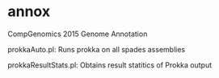 # annox
CompGenomics 2015 Genome Annotation

prokkaAuto.pl: Runs prokka on all spades assemblies

prokkaResultStats.pl: Obtains result statitics of Prokka output
